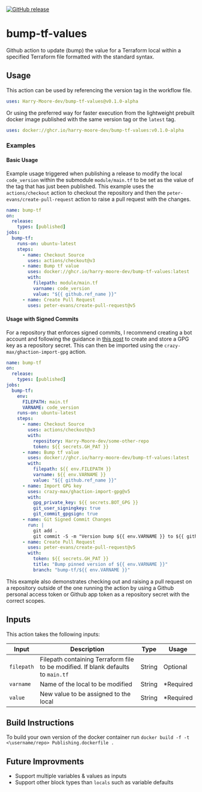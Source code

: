 [![GitHub release](https://img.shields.io/github/release/Harry-Moore-dev/bump-tf-values.svg?style=flat-square)](https://github.com/Harry-Moore-dev/bump-tf-values/releases/latest)


# bump-tf-values

Github action to update (bump) the value for a Terraform local within a specified Terraform file formatted with the standard syntax.

## Usage

This action can be used by referencing the version tag in the workflow file.
```yaml
uses: Harry-Moore-dev/bump-tf-values@v0.1.0-alpha
```
Or using the preferred way for faster execution from the lightweight prebuilt docker image published with the same version tag or the `latest` tag.
```yaml
uses: docker://ghcr.io/harry-moore-dev/bump-tf-values:v0.1.0-alpha
```

### Examples
#### Basic Usage

Example usage triggered when publishing a release to modify the local `code_version` within the submodule `module/main.tf` to be set as the value of the tag that has just been published. This example uses the `actions/checkout` action to checkout the repository and then the `peter-evans/create-pull-request` action to raise a pull request with the changes.

```yaml
name: bump-tf
on:
  release:
    types: [published]
jobs:
  bump-tf:
    runs-on: ubuntu-latest
    steps:
      - name: Checkout Source
        uses: actions/checkout@v3
      - name: Bump tf value
        uses: docker://ghcr.io/harry-moore-dev/bump-tf-values:latest
        with:
          filepath: module/main.tf
          varname: code_version
          value: "${{ github.ref_name }}"
      - name: Create Pull Request
        uses: peter-evans/create-pull-request@v5
```

#### Usage with Signed Commits

For a repository that enforces signed commits, I recommend creating a bot account and following the guidance in [this post](https://httgp.com/signing-commits-in-github-actions/) to create and store a GPG key as a repository secret. This can then be imported using the `crazy-max/ghaction-import-gpg` action.

```yaml
name: bump-tf
on:
  release:
    types: [published]
jobs:
  bump-tf:
    env:
      FILEPATH: main.tf
      VARNAME: code_version
    runs-on: ubuntu-latest
    steps:
      - name: Checkout Source
        uses: actions/checkout@v3
        with:
          repository: Harry-Moore-dev/some-other-repo
          token: ${{ secrets.GH_PAT }}
      - name: Bump tf value
        uses: docker://ghcr.io/harry-moore-dev/bump-tf-values:latest
        with:
          filepath: ${{ env.FILEPATH }}
          varname: ${{ env.VARNAME }}
          value: "${{ github.ref_name }}"
      - name: Import GPG key
        uses: crazy-max/ghaction-import-gpg@v5
        with:
          gpg_private_key: ${{ secrets.BOT_GPG }}
          git_user_signingkey: true
          git_commit_gpgsign: true
      - name: Git Signed Commit Changes
        run: |
          git add .
          git commit -S -m "Version bump ${{ env.VARNAME }} to ${{ github.ref_name }}"
      - name: Create Pull Request
        uses: peter-evans/create-pull-request@v5
        with:
          token: ${{ secrets.GH_PAT }}
          title: "Bump pinned version of ${{ env.VARNAME }}"
          branch: "bump-tf/${{ env.VARNAME }}"
```

This example also demonstrates checking out and raising a pull request on a repository outside of the one running the action by using a Github personal access token or Github app token as a repository secret with the correct scopes.

## Inputs

This action takes the following inputs:

| Input      | Description                                                                       | Type   | Usage      |
| ---------- | --------------------------------------------------------------------------------- | ------ | ---------- |
| `filepath` | Filepath containing Terraform file to be modified. If blank defaults to `main.tf` | String | Optional   |
| `varname`  | Name of the local to be modified                                                  | String | \*Required |
| `value`    | New value to be assigned to the local                                             | String | \*Required |

## Build Instructions

To build your own version of the docker container run `docker build -f -t <\username/repo> Publishing.dockerfile .`

## Future Improvments

* Support multiple variables & values as inputs
* Support other block types than `locals` such as variable defaults
